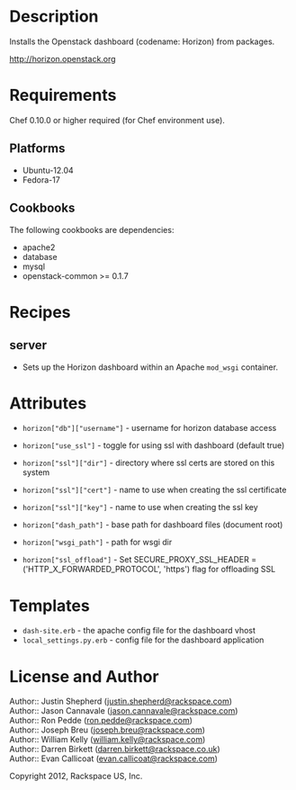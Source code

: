 Description
===========

Installs the Openstack dashboard (codename: Horizon) from packages.

http://horizon.openstack.org

Requirements
============

Chef 0.10.0 or higher required (for Chef environment use).

Platforms
--------

* Ubuntu-12.04
* Fedora-17

Cookbooks
---------

The following cookbooks are dependencies:

* apache2
* database
* mysql
* openstack-common >= 0.1.7

Recipes
=======

server
------
* Sets up the Horizon dashboard within an Apache `mod_wsgi` container. 

Attributes 
==========

* `horizon["db"]["username"]` - username for horizon database access

* `horizon["use_ssl"]` - toggle for using ssl with dashboard (default true)
* `horizon["ssl"]["dir"]` - directory where ssl certs are stored on this system
* `horizon["ssl"]["cert"]` - name to use when creating the ssl certificate
* `horizon["ssl"]["key"]` - name to use when creating the ssl key

* `horizon["dash_path"]` - base path for dashboard files (document root)
* `horizon["wsgi_path"]` - path for wsgi dir
* `horizon["ssl_offload"]` - Set SECURE_PROXY_SSL_HEADER = ('HTTP_X_FORWARDED_PROTOCOL', 'https') flag for offloading SSL

Templates
=====

* `dash-site.erb` - the apache config file for the dashboard vhost
* `local_settings.py.erb` - config file for the dashboard application


License and Author
==================

Author:: Justin Shepherd (<justin.shepherd@rackspace.com>)  
Author:: Jason Cannavale (<jason.cannavale@rackspace.com>)  
Author:: Ron Pedde (<ron.pedde@rackspace.com>)  
Author:: Joseph Breu (<joseph.breu@rackspace.com>)  
Author:: William Kelly (<william.kelly@rackspace.com>)  
Author:: Darren Birkett (<darren.birkett@rackspace.co.uk>)  
Author:: Evan Callicoat (<evan.callicoat@rackspace.com>)  

Copyright 2012, Rackspace US, Inc.  
